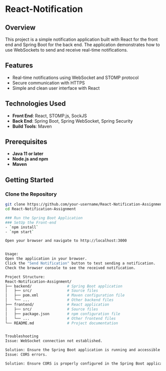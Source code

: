 # React-Notification

## Overview
This project is a simple notification application built with React for the front end and Spring Boot for the back end. The application demonstrates how to use WebSockets to send and receive real-time notifications.

## Features
- Real-time notifications using WebSocket and STOMP protocol
- Secure communication with HTTPS
- Simple and clean user interface with React

## Technologies Used
- **Front End**: React, STOMP.js, SockJS
- **Back End**: Spring Boot, Spring WebSocket, Spring Security
- **Build Tools**: Maven

## Prerequisites
- **Java 11 or later**
- **Node.js and npm**
- **Maven**

## Getting Started

### Clone the Repository
```sh
git clone https://github.com/your-username/React-Notification-Assignment.git
cd React-Notification-Assignment

### Run the Spring Boot Application
### SetUp the Front-end
- `npm install`
- `npm start`

Open your browser and navigate to http://localhost:3000


Usage:
Open the application in your browser.
Click the "Send Notification" button to test sending a notification.
Check the browser console to see the received notification.

Project Structure:
React-Notification-Assignment/
├── backend/                # Spring Boot application
│   ├── src/                # Source files
│   ├── pom.xml             # Maven configuration file
│   └── ...                 # Other backend files
├── frontend/               # React application
│   ├── src/                # Source files
│   ├── package.json        # npm configuration file
│   └── ...                 # Other frontend files
└── README.md               # Project documentation


Troubleshooting
Issue: WebSocket connection not established.

Solution: Ensure the Spring Boot application is running and accessible at https://localhost:8443.
Issue: CORS errors.

Solution: Ensure CORS is properly configured in the Spring Boot application.
